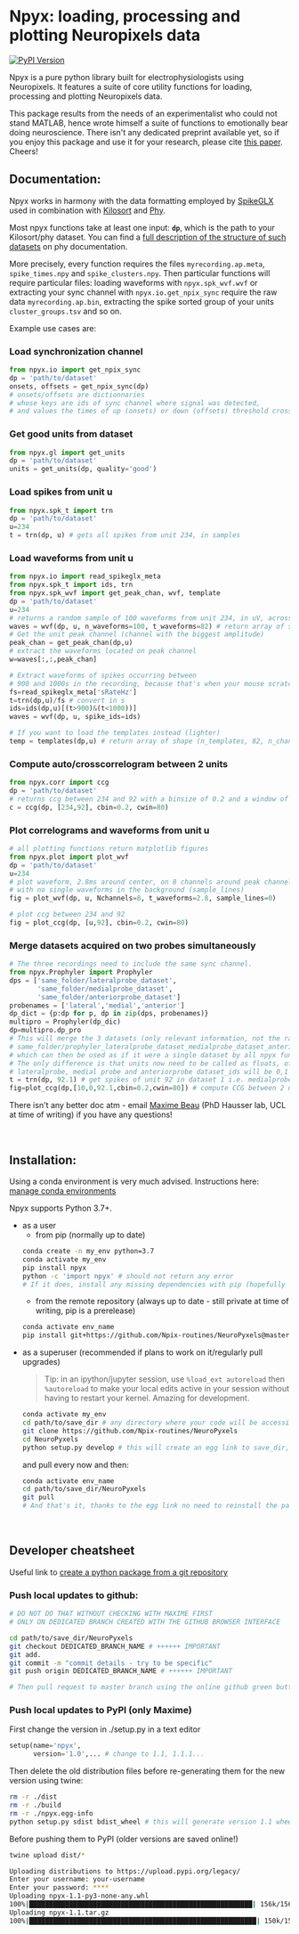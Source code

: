 # Npyx: loading, processing and plotting Neuropixels data

[![PyPI Version](https://img.shields.io/pypi/v/npyx.svg)](https://pypi.org/project/npyx/)

Npyx is a pure python library built for electrophysiologists using Neuropixels. It features a suite of core utility functions for loading, processing and plotting Neuropixels data.

This package results from the needs of an experimentalist who could not stand MATLAB, hence wrote himself a suite of functions to emotionally bear doing neuroscience. There isn't any dedicated preprint available yet, so if you enjoy this package and use it for your research, please cite [this paper](https://www.nature.com/articles/s41593-019-0381-8). Cheers!

## Documentation:
Npyx works in harmony with the data formatting employed by [SpikeGLX](https://billkarsh.github.io/SpikeGLX/) used in combination with [Kilosort](https://github.com/MouseLand/Kilosort) and [Phy](https://phy.readthedocs.io/en/latest/).

Most npyx functions take at least one input: **`dp`**, which is the path to your Kilosort/phy dataset. You can find a [full description of the structure of such datasets](https://phy.readthedocs.io/en/latest/sorting_user_guide/#installation) on phy documentation.

More precisely, every function requires the files `myrecording.ap.meta`, `spike_times.npy` and `spike_clusters.npy`. Then particular functions will require particular files: loading waveforms with `npyx.spk_wvf.wvf` or extracting your sync channel with `npyx.io.get_npix_sync` require the raw data `myrecording.ap.bin`, extracting the spike sorted group of your units `cluster_groups.tsv` and so on.

Example use cases are:
### Load synchronization channel
```python
from npyx.io import get_npix_sync
dp = 'path/to/dataset'
onsets, offsets = get_npix_sync(dp)
# onsets/offsets are dictionnaries
# whose keys are ids of sync channel where signal was detected,
# and values the times of up (onsets) or down (offsets) threshold crosses in seconds.
```
### Get good units from dataset
```python
from npyx.gl import get_units
dp = 'path/to/dataset'
units = get_units(dp, quality='good')
```
### Load spikes from unit u
```python
from npyx.spk_t import trn
dp = 'path/to/dataset'
u=234
t = trn(dp, u) # gets all spikes from unit 234, in samples
```

### Load waveforms from unit u
```python
from npyx.io import read_spikeglx_meta
from npyx.spk_t import ids, trn
from npyx.spk_wvf import get_peak_chan, wvf, template
dp = 'path/to/dataset'
u=234
# returns a random sample of 100 waveforms from unit 234, in uV, across 384 channels
waves = wvf(dp, u, n_waveforms=100, t_waveforms=82) # return array of shape (100, 82, 384) by default
# Get the unit peak channel (channel with the biggest amplitude)
peak_chan = get_peak_chan(dp,u)
# extract the waveforms located on peak channel
w=waves[:,:,peak_chan]

# Extract waveforms of spikes occurring between
# 900 and 1000s in the recording, because that's when your mouse scratched its butt
fs=read_spikeglx_meta['sRateHz']
t=trn(dp,u)/fs # convert in s
ids=ids(dp,u)[(t>900)&(t<1000))]
waves = wvf(dp, u, spike_ids=ids)

# If you want to load the templates instead (lighter)
temp = templates(dp,u) # return array of shape (n_templates, 82, n_channels)
```

### Compute auto/crosscorrelogram between 2 units
```python
from npyx.corr import ccg
dp = 'path/to/dataset'
# returns ccg between 234 and 92 with a binsize of 0.2 and a window of 80
c = ccg(dp, [234,92], cbin=0.2, cwin=80)
```

### Plot correlograms and waveforms from unit u
```python
# all plotting functions return matplotlib figures
from npyx.plot import plot_wvf
dp = 'path/to/dataset'
u=234
# plot waveform, 2.8ms around center, on 8 channels around peak channel,
# with no single waveforms in the background (sample_lines)
fig = plot_wvf(dp, u, Nchannels=8, t_waveforms=2.8, sample_lines=0)

# plot ccg between 234 and 92
fig = plot_ccg(dp, [u,92], cbin=0.2, cwin=80)
```

### Merge datasets acquired on two probes simultaneously
```python
# The three recordings need to include the same sync channel.
from npyx.Prophyler import Prophyler
dps = ['same_folder/lateralprobe_dataset',
       'same_folder/medialprobe_dataset',
       'same_folder/anteriorprobe_dataset']
probenames = ['lateral','medial','anterior']
dp_dict = {p:dp for p, dp in zip(dps, probenames)}
multipro = Prophyler(dp_dic)
dp=multipro.dp_pro
# This will merge the 3 datasets (only relevant information, not the raw data) in a new folder at
# same_folder/prophyler_lateralprobe_dataset_medialprobe_dataset_anteriorprobe_dataset
# which can then be used as if it were a single dataset by all npyx functions.
# The only difference is that units now need to be called as floats, of format unit_id.dataset_id.
# lateralprobe, medial probe and anteriorprobe dataset_ids will be 0,1 and 2.
t = trn(dp, 92.1) # get spikes of unit 92 in dataset 1 i.e. medialprobe
fig=plot_ccg(dp,[10,0,92.1,cbin=0.2,cwin=80]) # compute CCG between 2 units across datasets
```

There isn't any better doc atm - email [Maxime Beau](mailto:maximebeaujeanroch047@gmail.com) (PhD Hausser lab, UCL at time of writing) if you have any questions!

<br/>

## Installation:

Using a conda environment is very much advised. Instructions here: [manage conda environments](https://docs.conda.io/projects/conda/en/latest/user-guide/tasks/manage-environments.html)

Npyx supports Python 3.7+.

- as a user
  - from pip (normally up to date)
  ```bash
  conda create -n my_env python=3.7
  conda activate my_env
  pip install npyx
  python -c 'import npyx' # should not return any error
  # If it does, install any missing dependencies with pip (hopefully none!)
  ```
  - from the remote repository (always up to date - still private at time of writing, pip is a prerelease)
  ```bash
  conda activate env_name
  pip install git+https://github.com/Npix-routines/NeuroPyxels@master
  ```
- as a superuser (recommended if plans to work on it/regularly pull upgrades)
  > Tip: in an ipython/jupyter session, use `%load_ext autoreload` then `%autoreload` to make your local edits active in your session without having to restart your kernel. Amazing for development.
    ```bash
    conda activate my_env
    cd path/to/save_dir # any directory where your code will be accessible by your editor and safe. NOT downloads folder.
    git clone https://github.com/Npix-routines/NeuroPyxels
    cd NeuroPyxels
    python setup.py develop # this will create an egg link to save_dir, which means that you do not need to reinstall the package each time you pull an udpate from github.
    ```
    and pull every now and then:
    ```bash
    conda activate env_name
    cd path/to/save_dir/NeuroPyxels
    git pull
    # And that's it, thanks to the egg link no need to reinstall the package!
    ```
<br/>

## Developer cheatsheet

Useful link to [create a python package from a git repository](https://towardsdatascience.com/build-your-first-open-source-python-project-53471c9942a7)


### Push local updates to github:
```bash
# DO NOT DO THAT WITHOUT CHECKING WITH MAXIME FIRST
# ONLY ON DEDICATED BRANCH CREATED WITH THE GITHUB BROWSER INTERFACE

cd path/to/save_dir/NeuroPyxels
git checkout DEDICATED_BRANCH_NAME # ++++++ IMPORTANT
git add.
git commit -m "commit details - try to be specific"
git push origin DEDICATED_BRANCH_NAME # ++++++ IMPORTANT

# Then pull request to master branch using the online github green button! Do not forget this last step, to allow the others repo to sync.
```

### Push local updates to PyPI (only Maxime)
First change the version in ./setup.py in a text editor
```python
setup(name='npyx',
      version='1.0',... # change to 1.1, 1.1.1...
```
Then delete the old distribution files before re-generating them for the new version using twine:
```bash
rm -r ./dist
rm -r ./build
rm -r ./npyx.egg-info
python setup.py sdist bdist_wheel # this will generate version 1.1 wheel without overwriting version 1.0 wheel in ./dist
```
Before pushing them to PyPI (older versions are saved online!)
```bash
twine upload dist/*

Uploading distributions to https://upload.pypi.org/legacy/
Enter your username: your-username
Enter your password: ****
Uploading npyx-1.1-py3-none-any.whl
100%|████████████████████████████████████████████████████████| 156k/156k [00:01<00:00, 96.8kB/s]
Uploading npyx-1.1.tar.gz
100%|█████████████████████████████████████████████████████████| 150k/150k [00:01<00:00, 142kB/s]

```
